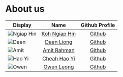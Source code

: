 # About us

| Display                                        |                  Name                   |               Github Profile                | 
|------------------------------------------------|:---------------------------------------:|:-------------------------------------------:|
| ![Ngiap Hin](https://github.com/kohnh.png)     |    [Koh Ngiap Hin](./team/kohnh.md)     |     [Github](https://github.com/kohnh)      |
| ![Deen](https://github.com/deenliong.png)      |      [Deen Liong](./team/deen.md)       |   [Github](https://github.com/deenliong)    |
| ![Amit](https://github.com/amitrahman1026.png) | [Amit Rahman](./team/amitrahman1026.md) | [Github](https://github.com/amitrahman1026) |      
| ![Hao Yi](https://github.com/CheahHaoYi.png)   |  [Cheah Hao Yi](./team/cheahhaoyi.md)   |   [Github](https://github.com/CheahHaoYi)   |
| ![Owen](https://github.com/owenl131.png)       |    [Owen Leong](./team/owenl131.md)     |    [Github](https://github.com/owenl131)    |  

